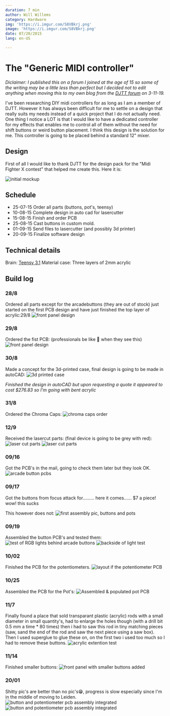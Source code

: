 ```yaml
---
duration: 7 min
author: Will Willems
category: Hardware
img: 'https://i.imgur.com/S8VBkrj.png'
image: 'https://i.imgur.com/S8VBkrj.png'
date: 07/20/2015
lang: en-US

---
```

# The "Generic MIDI controller"

*Diclaimer: I published this on a forum I joined at the age of 15 so some of the writing may be a little less than perfect but I decided not to edit anything when moving this to my own blog from the [DJTT forum](https://forum.djtechtools.com) on 3-11-19.*

I've been researching DIY midi controllers for as long as I am a member of DJTT. However it has always been difficult for me to settle on a design that really suits my needs instead of a quick project that I do not actually need. One thing I notice a LOT is that I would like to have a dedicated controller for my effects that enables me to control all of them without the need for shift buttons or weird button placement. I think this design is the solution for me. This controller is going to be placed behind a standard 12" mixer.

## Design


First of all I would like to thank DJTT for the design pack for the "Midi Fighter X contest" that helped me create this.
Here it is:

![initial mockup](./midi-mki-build-log/initial-mockup.png)


## Schedule


- 25-07-15 Order all parts (buttons, pot's, teensy)
- 10-08-15 Complete design in auto cad for lasercutter
- 15-08-15 Finish and order PCB
- 25-08-15 Cast buttons in custom mold. 
- 01-09-15 Send files to lasercutter (and possibly 3d printer)
- 20-09-15 Finalize software design


## Technical details


Brain: [Teensy 3.1](https://www.pjrc.com/teensy/)
Material case: Three layers of 2mm acrylic

## Build log

### 28/8 
Ordered all parts except for the arcadebuttons (they are out of stock) just started on the first PCB design and have just finished the top layer of acrylic:29/8
![front panel design](./midi-mki-build-log/frontpanel-design.png)

### 29/8 
Ordered the fist PCB: (professionals be like 🤨 when they see this)
![front panel design](./midi-mki-build-log/arcade-buttons-pcb.png)

### 30/8 
Made a concept for the 3d-printed case, final design is going to be made in autoCAD:
![3d printed case](./midi-mki-build-log/3d-model-case.png)


*Finished the design in autoCAD but upon requesting a quote it appeared to cost $276.83 so I'm going with bent acrylic*

### 31/8 
Ordered the Chroma Caps:
![chroma caps order](./midi-mki-build-log/ordered-chroma-caps.png)

### 12/9 
Received the lasercut parts: (final device is going to be grey with red):
![laser cut parts](./midi-mki-build-log/received-lasercut-parts-1.jpg)
![laser cut parts](./midi-mki-build-log/received-lasercut-parts-2.jpg)

### 09/16
Got the PCB's in the mail, going to check them later but they look OK. 
![arcade button pcbs](./midi-mki-build-log/received-arcade-button-pcbs.jpg)

### 09/17
Got the buttons from focus attack for......... here it comes...... $7 a piece! wow! this sucks

This however does not:
![first assembly pic, buttons and pots](./midi-mki-build-log/first-assembly-pic.jpg)

### 09/19
Assembled the button PCB's and tested them:
![test of RGB lights behind arcade buttons](./midi-mki-build-log/assembly-test-lights.gif)
![backside of light test](./midi-mki-build-log/assembly-test-backface.jpg)

### 10/02
Finished the PCB for the potentiometers.
![layout if the potentiometer PCB](./midi-mki-build-log/pcb-layout-pots.png)

### 10/25
Assembled the PCB for the Pot's:
![Assembled & populated pot PCB](./midi-mki-build-log/pcb-assembled-pots.jpg)

### 11/7
Finally found a place that sold transparant plastic (acrylic) rods with a small diameter in small quantity's, had to enlarge the holes though (with a drill bit 0.5 mm a time * 80 times) then i had to saw this rod in tiny matching pieces (saw, sand the end of the rod and saw the next piece using a saw box). Then I used superglue to glue these on, on the first two i used too much so I had to remove these buttons.
![acrylic extention test](./midi-mki-build-log/accrylic-extention-pot-buttons.jpg)

### 11/14
Finished smaller buttons:
![front panel with smaller buttons added](./midi-mki-build-log/assembly-smaller-buttons.jpg)

### 20/01
Shitty pic's are better than no pic's😁, progress is slow especially since I'm in the middle of moving to Leiden.
![button and potentiometer pcb assembly integrated](./midi-mki-build-log/buttons-and-pots-asembly-pic.jpg)
![button and potentiometer pcb assembly integrated](./midi-mki-build-log/buttons-and-pots-asembly-pic-back.jpg)